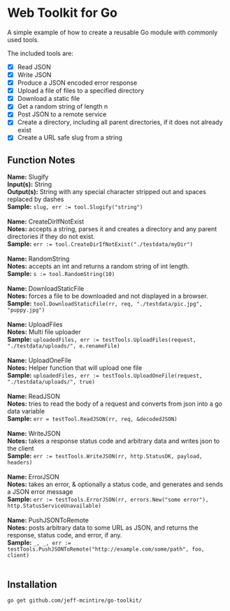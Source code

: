 # Web Toolkit for Go

A simple example of how to create a reusable Go module with commonly used tools.

The included tools are:

- [X] Read JSON
- [X] Write JSON
- [X] Produce a JSON encoded error response
- [X] Upload a file of files to a specified directory
- [X] Download a static file
- [X] Get a random string of length n
- [X] Post JSON to a remote service
- [X] Create a directory, including all parent directories, if it does not already exist
- [X] Create a URL safe slug from a string

## Function Notes
**Name:** Slugify <br />
**Input(s):** String <br />
**Output(s):** String with any special character stripped out and spaces replaced by dashes <br />
**Sample:** ```slug, err := tool.Slugify("string")``` <br />
<br />
**Name:** CreateDirIfNotExist <br />
**Notes:** accepts a string, parses it and creates a directory and any parent directories if they do not exist. <br />
**Sample:** ```err := tool.CreateDirIfNotExist("./testdata/myDir")``` <br />
<br />
**Name:** RandomString <br />
**Notes:** accepts an int and returns a random string of int length. <br />
**Sample:** ```s := tool.RandomString(10)``` <br />
<br />
**Name:** DownloadStaticFile <br />
**Notes:** forces a file to be downloaded and not displayed in a browser. <br />
**Sample:** ```tool.DownloadStaticFile(rr, req, "./testdata/pic.jpg", "puppy.jpg")``` <br />
<br />
**Name:** UploadFiles <br />
**Notes:** Multi file uploader <br />
**Sample:** ```uploadedFiles, err := testTools.UploadFiles(request, "./testdata/uploads/", e.renameFile)``` <br />
<br />
**Name:** UploadOneFile <br />
**Notes:** Helper function that will upload one  file <br />
**Sample:** ```uploadedFiles, err := testTools.UploadOneFile(request, "./testdata/uploads/", true)``` <br />
<br />
**Name:** ReadJSON <br />
**Notes:** tries to read the body of a request and converts from json into a go data variable <br />
**Sample:** ```err = testTool.ReadJSON(rr, req, &decodedJSON)``` <br />
<br />
**Name:** WriteJSON <br /> 
**Notes:** takes a response status code and arbitrary data and writes json to the client <br />
**Sample:** ```err := testTools.WriteJSON(rr, http.StatusOK, payload, headers)``` <br />
<br />
**Name:** ErrorJSON <br />
**Notes:** takes an error, & optionally a status code, and generates and sends a JSON error message <br />
**Sample:** ```err := testTools.ErrorJSON(rr, errors.New("some error"), http.StatusServiceUnavailable)``` <br />
<br />
**Name:** PushJSONToRemote <br />
**Notes:** posts arbitrary data to some URL as JSON, and returns the response, status code, and error, if any. <br />
**Sample:** ```_, _, err := testTools.PushJSONToRemote("http://example.com/some/path", foo, client)``` <br />
<br />
## Installation

`go get github.com/jeff-mcintire/go-toolkit/`
